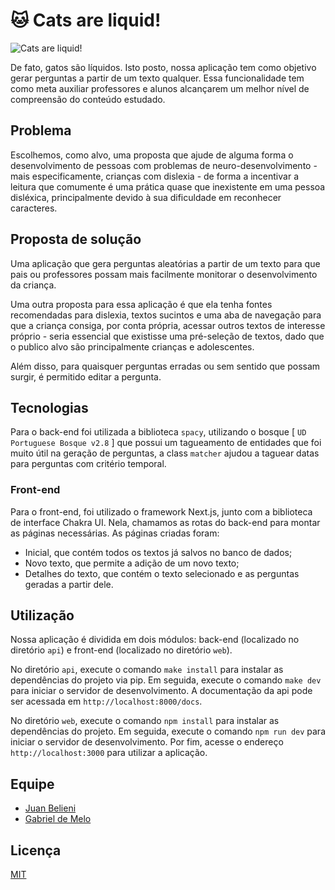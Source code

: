 # 🐱 Cats are liquid!

![Cats are liquid!](http://i.imgur.com/tAUw0vQ.jpg)

De fato, gatos são líquidos. Isto posto, nossa aplicação tem como objetivo gerar perguntas a partir de um texto qualquer. Essa funcionalidade tem como meta auxiliar professores e alunos alcançarem um melhor nível de compreensão do conteúdo estudado.

## Problema

Escolhemos, como alvo, uma proposta que ajude de alguma forma o desenvolvimento de pessoas com problemas de neuro-desenvolvimento - mais especificamente, crianças com dislexia - de forma a incentivar a leitura que comumente é uma prática quase que inexistente em uma pessoa disléxica, principalmente devido à sua dificuldade em reconhecer caracteres.

## Proposta de solução

Uma aplicação que gera perguntas aleatórias a partir de um texto para que pais ou professores possam mais facilmente monitorar o desenvolvimento da criança.

Uma outra proposta para essa aplicação é que ela tenha fontes recomendadas para dislexia, textos sucintos e uma aba de navegação para que a criança consiga, por conta própria, acessar outros textos de interesse próprio - seria essencial que existisse uma pré-seleção de textos, dado que o publico alvo são principalmente crianças e adolescentes.

Além disso, para quaisquer perguntas erradas ou sem sentido que possam surgir, é permitido editar a pergunta.

## Tecnologias

Para o back-end foi utilizada a biblioteca `spacy`, utilizando o bosque [ `UD Portuguese Bosque v2.8` ] que possui um tagueamento de entidades que foi muito útil na geração de perguntas, a class `matcher` ajudou a taguear datas para perguntas com critério temporal.

### Front-end

Para o front-end, foi utilizado o framework Next.js, junto com a biblioteca de interface Chakra UI. Nela, chamamos as rotas do back-end para montar as páginas necessárias. As páginas criadas foram:
- Inicial, que contém todos os textos já salvos no banco de dados;
- Novo texto, que permite a adição de um novo texto;
- Detalhes do texto, que contém o texto selecionado e as perguntas geradas a partir dele.

## Utilização

Nossa aplicação é dividida em dois módulos: back-end (localizado no diretório `api`) e front-end (localizado no diretório `web`).

No diretório `api`, execute o comando `make install` para instalar as dependências do projeto via pip. Em seguida, execute o comando `make dev` para iniciar o servidor de desenvolvimento. A documentação da api pode ser acessada em `http://localhost:8000/docs`.

No diretório `web`, execute o comando `npm install` para instalar as dependências do projeto. Em seguida, execute o comando `npm run dev` para iniciar o servidor de desenvolvimento. Por fim, acesse o endereço `http://localhost:3000` para utilizar a aplicação.

## Equipe

- [Juan Belieni](https://github.com/juanbelieni)
- [Gabriel de Melo](https://github.com/Gab-Mel)

## Licença

[MIT](/LICENSE)

